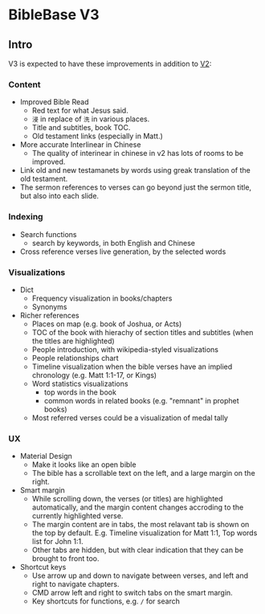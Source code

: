 # BibleBase V3

## Intro

V3 is expected to have these improvements in addition to [V2](./README.md#intro):

### Content

* Improved Bible Read
  * Red text for what Jesus said.
  * `浸` in replace of `洗` in various places.
  * Title and subtitles, book TOC.
  * Old testament links (especially in Matt.)
* More accurate Interlinear in Chinese
  * The quality of interinear in chinese in v2 has lots of rooms to be improved.
* Link old and new testamanets by words using greak translation of the old testament.
* The sermon references to verses can go beyond just the sermon title, but also into each slide.

### Indexing

* Search functions
  * search by keywords, in both English and Chinese
* Cross reference verses live generation, by the selected words

### Visualizations

* Dict
  * Frequency visualization in books/chapters
  * Synonyms
* Richer references
  * Places on map (e.g. book of Joshua, or Acts)
  * TOC of the book with hierachy of section titles and subtitles (when the titles are highlighted)
  * People introduction, with wikipedia-styled visualizations
  * People relationships chart
  * Timeline visualization when the bible verses have an implied chronology (e.g. Matt 1:1-17, or Kings)
  * Word statistics visualizations
    * top words in the book
    * common words in related books (e.g. "remnant" in prophet books)
  * Most referred verses could be a visualization of medal tally

### UX

* Material Design
  * Make it looks like an open bible
  * The bible has a scrollable text on the left, and a large margin on the right.
* Smart margin
  * While scrolling down, the verses (or titles) are highlighted automatically, and the margin content changes accroding to the currently highlighted verse.
  * The margin content are in tabs, the most relavant tab is shown on the top by default. E.g. Timeline visualization for Matt 1:1, Top words list for John 1:1.
  * Other tabs are hidden, but with clear indication that they can be brought to front too.
* Shortcut keys
  * Use arrow up and down to navigate between verses, and left and right to navigate chapters.
  * CMD arrow left and right to switch tabs on the smart margin.
  * Key shortcuts for functions, e.g. `/` for search
